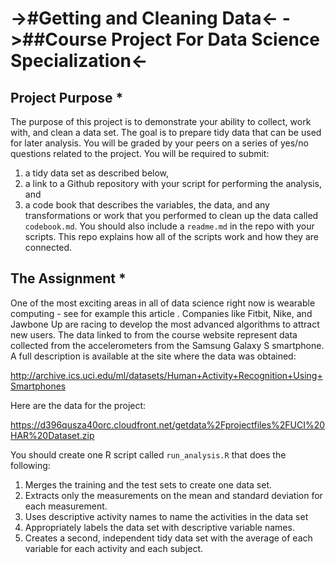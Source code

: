 ->#Getting and Cleaning Data<-
->##Course Project For Data Science Specialization<-
=========================

## Project Purpose *
The purpose of this project is to demonstrate your ability to collect, work with, and clean a data set. The goal is to prepare tidy data that can be used for later analysis. You will be graded by your peers on a series of yes/no questions related to the project. You will be required to submit: 

1. a tidy data set as described below,
2. a link to a Github repository with your script for performing the analysis, and 
3. a code book that describes the variables, the data, and any transformations or work that you performed to clean up the data called `codebook.md`. You should also include a `readme.md` in the repo with your scripts. This repo explains how all of the scripts work and how they are connected.

## The Assignment *
One of the most exciting areas in all of data science right now is wearable computing - see for example  this article . Companies like Fitbit, Nike, and Jawbone Up are racing to develop the most advanced algorithms to attract new users. The data linked to from the course website represent data collected from the accelerometers from the Samsung Galaxy S smartphone. A full description is available at the site where the data was obtained: 

http://archive.ics.uci.edu/ml/datasets/Human+Activity+Recognition+Using+Smartphones 

Here are the data for the project: 

https://d396qusza40orc.cloudfront.net/getdata%2Fprojectfiles%2FUCI%20HAR%20Dataset.zip 

You should create one R script called `run_analysis.R` that does the following:

1. Merges the training and the test sets to create one data set.
2. Extracts only the measurements on the mean and standard deviation for each measurement. 
3. Uses descriptive activity names to name the activities in the data set
4. Appropriately labels the data set with descriptive variable names. 
5. Creates a second, independent tidy data set with the average of each variable for each activity and each subject.




